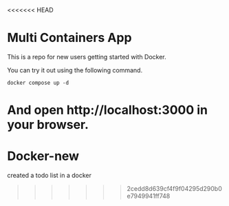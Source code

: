 <<<<<<< HEAD
# Multi Containers App

This is a repo for new users getting started with Docker.

You can try it out using the following command.

```docker compose up -d```

And open http://localhost:3000 in your browser.
=======
# Docker-new
created a todo list in a docker 
>>>>>>> 2cedd8d639cf4f9f04295d290b0e7949941ff748
